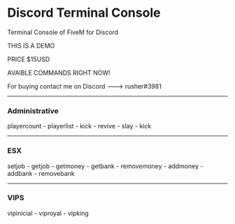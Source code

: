 # Discord Terminal Console
Terminal Console of FiveM for Discord

THIS IS A DEMO

PRICE $15USD

AVAIBLE COMMANDS RIGHT NOW!

For buying contact me on Discord ---> rusher#3981

<hr>

<h3>Administrative</h3>

playercount  - playerlist - kick - revive - slay - kick

<hr>

<h3>ESX</h3>

setjob - getjob - getmoney - getbank - removemoney - addmoney - addbank - removebank

<hr>

<h3>VIPS</h3>

vipinicial - viproyal - vipking

